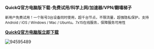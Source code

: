 **QuickQ官方电脑版下载-免费试用/科学上网/加速器/VPN/翻墙梯子**

<sup>新用户免费试用！一个账号3台设备同时使用，超千台节点，不限流量，超强隐私保护。支持 Android / iOS / Windows / Mac / Ubuntu。7x15在线服务，保障服务可用性</sup>

[**QuickQ官方电脑版立即下载**](https://www.downloadol.cyou/QUICKQ-Win64-Installer.exe)

![94595489](https://github.com/user-attachments/assets/16833634-4b18-4456-b0c9-ea1649084757)

